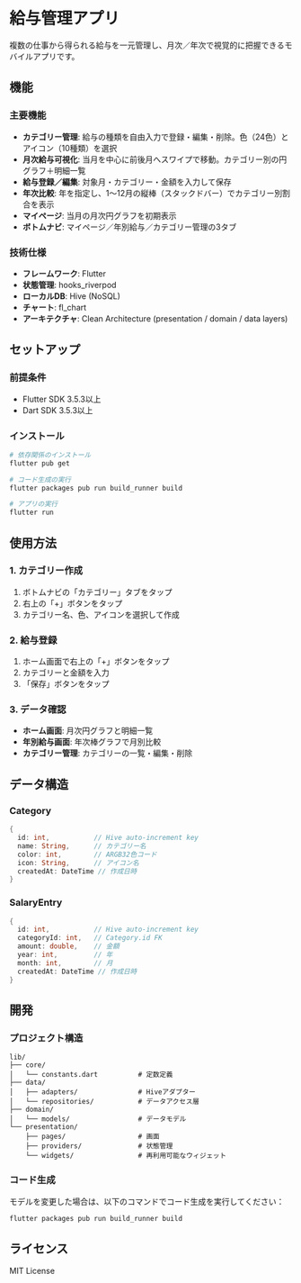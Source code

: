 # 給与管理アプリ

複数の仕事から得られる給与を一元管理し、月次／年次で視覚的に把握できるモバイルアプリです。

## 機能

### 主要機能
- **カテゴリー管理**: 給与の種類を自由入力で登録・編集・削除。色（24色）とアイコン（10種類）を選択
- **月次給与可視化**: 当月を中心に前後月へスワイプで移動。カテゴリー別の円グラフ＋明細一覧
- **給与登録／編集**: 対象月・カテゴリー・金額を入力して保存
- **年次比較**: 年を指定し、1〜12月の縦棒（スタックドバー）でカテゴリー別割合を表示
- **マイページ**: 当月の月次円グラフを初期表示
- **ボトムナビ**: マイページ／年別給与／カテゴリー管理の3タブ

### 技術仕様
- **フレームワーク**: Flutter
- **状態管理**: hooks_riverpod
- **ローカルDB**: Hive (NoSQL)
- **チャート**: fl_chart
- **アーキテクチャ**: Clean Architecture (presentation / domain / data layers)

## セットアップ

### 前提条件
- Flutter SDK 3.5.3以上
- Dart SDK 3.5.3以上

### インストール
```bash
# 依存関係のインストール
flutter pub get

# コード生成の実行
flutter packages pub run build_runner build

# アプリの実行
flutter run
```

## 使用方法

### 1. カテゴリー作成
1. ボトムナビの「カテゴリー」タブをタップ
2. 右上の「+」ボタンをタップ
3. カテゴリー名、色、アイコンを選択して作成

### 2. 給与登録
1. ホーム画面で右上の「+」ボタンをタップ
2. カテゴリーと金額を入力
3. 「保存」ボタンをタップ

### 3. データ確認
- **ホーム画面**: 月次円グラフと明細一覧
- **年別給与画面**: 年次棒グラフで月別比較
- **カテゴリー管理**: カテゴリーの一覧・編集・削除

## データ構造

### Category
```dart
{
  id: int,           // Hive auto-increment key
  name: String,      // カテゴリー名
  color: int,        // ARGB32色コード
  icon: String,      // アイコン名
  createdAt: DateTime // 作成日時
}
```

### SalaryEntry
```dart
{
  id: int,           // Hive auto-increment key
  categoryId: int,   // Category.id FK
  amount: double,    // 金額
  year: int,         // 年
  month: int,        // 月
  createdAt: DateTime // 作成日時
}
```

## 開発

### プロジェクト構造
```
lib/
├── core/
│   └── constants.dart          # 定数定義
├── data/
│   ├── adapters/               # Hiveアダプター
│   └── repositories/           # データアクセス層
├── domain/
│   └── models/                 # データモデル
└── presentation/
    ├── pages/                  # 画面
    ├── providers/              # 状態管理
    └── widgets/                # 再利用可能なウィジェット
```

### コード生成
モデルを変更した場合は、以下のコマンドでコード生成を実行してください：
```bash
flutter packages pub run build_runner build
```

## ライセンス

MIT License
